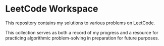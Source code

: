 # LeetCode Workspace
This repository contains my solutions to various problems on LeetCode. 

This collection serves as both a record of my progress and a resource for practicing algorithmic problem-solving in preparation for future purposes.
